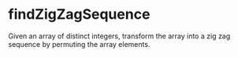 # findZigZagSequence
Given an array of  distinct integers, transform the array into a zig zag sequence by permuting the array elements.
